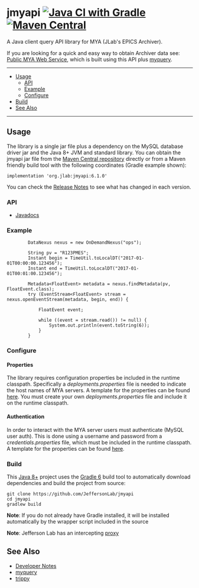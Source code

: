 # jmyapi [![Java CI with Gradle](https://github.com/JeffersonLab/jmyapi/actions/workflows/gradle.yml/badge.svg)](https://github.com/JeffersonLab/jmyapi/actions/workflows/gradle.yml) [![Maven Central](https://badgen.net/maven/v/maven-central/org.jlab/jmyapi)](https://repo1.maven.org/maven2/org/jlab/jmyapi/)
A Java client query API library for MYA (JLab's EPICS Archiver).  

If you are looking for a quick and easy way to obtain Archiver data see: [Public MYA Web Service](https://epicsweb.jlab.org/myquery/), which is built using this API plus [myquery](https://github.com/JeffersonLab/myquery).

---
   - [Usage](https://github.com/JeffersonLab/jmyapi#usage)
     - [API](https://github.com/JeffersonLab/jmyapi#api) 
     - [Example](https://github.com/JeffersonLab/jmyapi#example) 
     - [Configure](https://github.com/JeffersonLab/jmyapi#configure) 
   - [Build](https://github.com/JeffersonLab/jmyapi#build)
- [See Also](https://github.com/JeffersonLab/jmyapi#see-also)
---

## Usage
The library is a single jar file plus a dependency on the MySQL database driver jar and the Java 8+ JVM and standard library.  You can obtain the jmyapi jar file from the [Maven Central repository](https://repo1.maven.org/maven2/org/jlab/jmyapi/) directly or from a Maven friendly build tool with the following coordinates (Gradle example shown):
```
implementation 'org.jlab:jmyapi:6.1.0'
```
You can check the [Release Notes](https://github.com/JeffersonLab/jmyapi/releases) to see what has changed in each version.  

### API
   - [Javadocs](https://jeffersonlab.github.io/jmyapi/)

### Example
```
        DataNexus nexus = new OnDemandNexus("ops");

        String pv = "R123PMES";
        Instant begin = TimeUtil.toLocalDT("2017-01-01T00:00:00.123456");
        Instant end = TimeUtil.toLocalDT("2017-01-01T00:01:00.123456");

        Metadata<FloatEvent> metadata = nexus.findMetadata(pv, FloatEvent.class);
        try (EventStream<FloatEvent> stream = nexus.openEventStream(metadata, begin, end)) {

            FloatEvent event;

            while ((event = stream.read()) != null) {
                System.out.println(event.toString(6));
            }
        }
```

### Configure
#### Properties
The library requires configuration properties be included in the runtime classpath.  Specifically a _deployments.properties_ file is needed to indicate the host names of MYA servers.  A template for the properties can be found [here](https://github.com/JeffersonLab/jmyapi/blob/master/config/deployments.properties.template).   You must create your own _deployments.properties_ file and include it on the runtime classpath.

#### Authentication
In order to interact with the MYA server users must authenticate (MySQL user auth).  This is done using a username and password from a _credentials.properties_ file, which must be included in the runtime classpath.  A template for the properties can be found [here](https://github.com/JeffersonLab/jmyapi/blob/master/config/credentials.properties.template).


### Build
This [Java 8+](https://adoptopenjdk.net/) project uses the [Gradle 6](https://gradle.org/) build tool to automatically download dependencies and build the project from source:

```
git clone https://github.com/JeffersonLab/jmyapi
cd jmyapi
gradlew build
```
**Note**: If you do not already have Gradle installed, it will be installed automatically by the wrapper script included in the source

**Note**: Jefferson Lab has an intercepting [proxy](https://gist.github.com/slominskir/92c25a033db93a90184a5994e71d0b78)

## See Also
   - [Developer Notes](https://github.com/JeffersonLab/jmyapi/wiki/Developer-Notes)
   - [myquery](https://github.com/JeffersonLab/myquery)  
   - [trippy](https://github.com/JeffersonLab/trippy)
